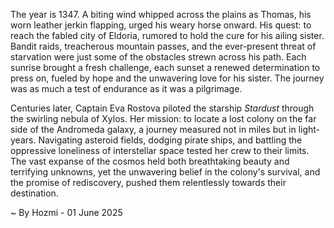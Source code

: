 
The year is 1347.  A biting wind whipped across the plains as Thomas, his worn leather jerkin flapping, urged his weary horse onward.  His quest: to reach the fabled city of Eldoria, rumored to hold the cure for his ailing sister.  Bandit raids, treacherous mountain passes, and the ever-present threat of starvation were just some of the obstacles strewn across his path. Each sunrise brought a fresh challenge, each sunset a renewed determination to press on, fueled by hope and the unwavering love for his sister.  The journey was as much a test of endurance as it was a pilgrimage.

Centuries later, Captain Eva Rostova piloted the starship *Stardust* through the swirling nebula of Xylos. Her mission: to locate a lost colony on the far side of the Andromeda galaxy, a journey measured not in miles but in light-years.  Navigating asteroid fields, dodging pirate ships, and battling the oppressive loneliness of interstellar space tested her crew to their limits.  The vast expanse of the cosmos held both breathtaking beauty and terrifying unknowns, yet the unwavering belief in the colony's survival, and the promise of rediscovery, pushed them relentlessly towards their destination.

~ By Hozmi - 01 June 2025
